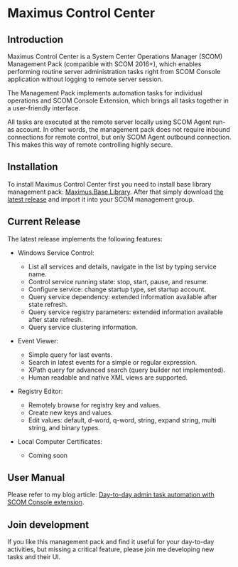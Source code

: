 # Maximus Control Center

## Introduction
Maximus Control Center is a System Center Operations Manager (SCOM) Management Pack
(compatible with SCOM 2016+),
which enables performing routine server administration tasks right from SCOM Console application 
without logging to remote server session.

The Management Pack implements automation tasks for individual operations and SCOM Console 
Extension, which brings all tasks together in a user-friendly interface.

All tasks are executed at the remote server locally using SCOM Agent run-as account. In other words,
the management pack does not require inbound connections for remote control, 
but only SCOM Agent outbound connection. This makes this way of remote controlling highly secure.

## Installation
To install Maximus Control Center first you need to install base library management pack: 
[Maximus.Base.Library](https://github.com/MaxxVolk/Maximus.Base.Library). After that
simply download [the latest release](https://github.com/MaxxVolk/Maximus.ControlCenter/releases/download/1.0.2.143/Maximus.ControlCenter.mpb)
and import it into your SCOM management group.

## Current Release
The latest release implements the following features:

* Windows Service Control:
  * List all services and details, navigate in the list by typing service name.
  * Control service running state: stop, start, pause, and resume.
  * Configure service: change startup type, set startup account.
  * Query service dependency: extended information available after state refresh.
  * Query service registry parameters: extended information available after state refresh.
  * Query service clustering information.

* Event Viewer:
  * Simple query for last events.
  * Search in latest events for a simple or regular expression.
  * XPath query for advanced search (query builder not implemented).
  * Human readable and native XML views are supported.

* Registry Editor:
  * Remotely browse for registry key and values.
  * Create new keys and values.
  * Edit values: default, d-word, q-word, string, expand string, multi string, and binary types.

* Local Computer Certificates:
  * Coming soon

## User Manual

Please refer to my blog article: [Day-to-day admin task automation with SCOM Console extension](https://maxcoreblog.com/2020/12/05/day-to-day-admin-task-automation-with-scom-console-extension/).

## Join development
If you like this management pack and find it useful for your day-to-day activities, 
but missing a critical feature, please join me developing new tasks and their UI.